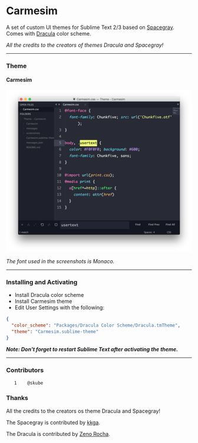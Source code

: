 # Carmesim

A set of custom UI themes for Sublime Text 2/3 based on [Spacegray](https://github.com/kkga/spacegray). Comes with [Dracula](https://github.com/zenorocha/dracula-theme) color scheme.

*All the credits to the creators of themes Dracula and Spacegray!*

***

### Theme

#### Carmesim

![image](screenshots/carmesim.png)

*The font used in the screenshots is Monaco.*

***

### Installing and Activating

- Install Dracula color scheme
- Install Carmesim theme
- Edit User Settings with the following:

```json
{
  "color_scheme": "Packages/Dracula Color Scheme/Dracula.tmTheme",
  "theme": "Carmesim.sublime-theme"
}
```

***Note: Don't forget to restart Sublime Text after activating the theme.***

***

### Contributors

```
   1	@skube
```

### Thanks

All the credits to the creators os theme Dracula and Spacegray!

The Spacegray is contributed by [kkga](https://github.com/kkga/spacegray).

The Dracula is contributed by [Zeno Rocha](https://github.com/zenorocha/dracula-theme).
